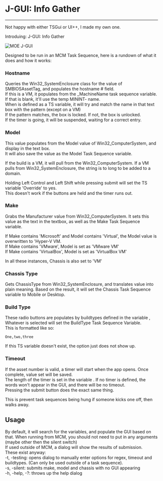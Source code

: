 # J-GUI: Info Gather

-------------------

Not happy with either TSGui or UI++, I made my own one.

Introduing: J-GUI: Info Gather

![MOE J-GUI](images/J-GUI.png)

Designed to be run in an MCM Task Sequence, here is a rundown of what it does and how it works:

### Hostname 

Queries the Win32_SystemEnclosure class for the value of SMBIOSAssetTag, and populates the hostname # field.<br>
If this is a VM, it populates from the _MachineName task sequence variable. If that is blank, it'll use the temp MININT- name.<br>
When <JGUI-regex> is defined as a TS variable, it will try and match the name in that text box with the pattern (except on a VM)<br>
If the pattern matches, the box is locked. If not, the box is unlocked.<br>
If the timer is going, it will be suspended, waiting for a correct entry.

### Model 

This value populates from the Model value of Win32_ComputerSystem, and display in the text box.<br>
It will also save the value as the Model Task Sequence variable.

If the build is a VM, it will pull from the Win32_ComputerSystem. If a VM pulls from Win32_SystemEnclosure, the string is to long to be added to a domain.

Holding Left Control and Left Shift while pressing submit will set the TS variable 'Override' to yes.<br>
This doesn't work if the buttons are held and the timer runs out.


### Make 

Grabs the Manufacturer value from Win32_ComputerSystem. It sets this value as the text in the textbox, as well as the Make Task Sequence variable.

If Make contains 'Microsoft' and Model contains 'Virtual', the Model value is overwritten to 'Hyper-V VM.<br>
If Make contains 'VMware', Model is set as 'VMware VM'<br>
If Make contains 'VirtualBox', Model is set as 'VirtualBox VM'<br>

In all these instances, Chassis is also set to 'VM'


### Chassis Type 

Gets ChassisType from Win32_SystemEnclosure, and translates value into plain meaning. Based on the result, it will set the Chassis Task Sequence variable to Mobile or Desktop.


### Build Type 

These radio buttons are populates by buildtypes defined in the variable <JGUI-buildtype>, Whatever is selected will set the BuildType Task Sequence Variable.<br>
This is formatted like so:
```
One,two,three
```

If this TS variable doesn't exist, the option just does not show up.


### Timeout 

If the asset number is valid, a timer will start when the app opens. Once complete, value set will be saved.<br>
The length of the timer is set in the variable <JGUI-timeout>. If no timer is defined, the words won't appear in the GUI, and there will be no timeout.<br>
Pressing the submit button does the exact same thing.

This is prevent task sequences being hung if someone kicks one off, then walks away.


## Usage 

By default, it will search for the variables, and populate the GUI based on that. When running from MCM, you should not need to put in any arguments (maybe other then the silent switch)<br>
If used outside of MCM, a dialog will show the results of submission.<br>
These exist anyway:<br>
-t, -testing: opens dialog to manually enter options for regex, timeout and buildtypes. (Can only be used outside of a task sequence).<br>
-s, -silent: submits make, model and chassis with no GUI appearing<br>
-h, -help, -?: throws up the help dialog<br>



